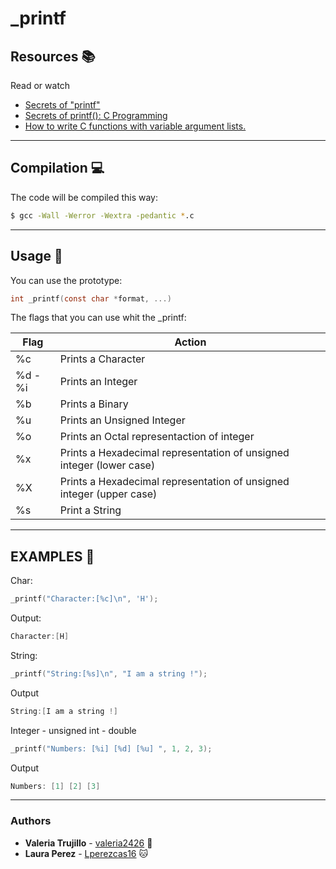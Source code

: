 #                                   _printf

## Resources :books:
Read or watch
* [Secrets of "printf"](https://www.cypress.com/file/54761/download) 
* [Secrets of printf(): C Programming](https://www.youtube.com/watch?v=Y9kUWsyyChk&t=319s)
* [How to write C functions with variable argument lists.](https://www.youtube.com/watch?v=S-ak715zIIE)
---
## Compilation :computer:

The code will be compiled this way:

```bash
$ gcc -Wall -Werror -Wextra -pedantic *.c
```
---
## Usage :mag_right:

You can use the prototype:
```c
int _printf(const char *format, ...)
```
The flags that  you can use whit the _printf:

Flag   | Action
------------- | -------------
  %c  | Prints a Character
  %d - %i | Prints an Integer
  %b  | Prints a Binary
  %u  | Prints an Unsigned Integer
  %o  | Prints an Octal representaction of integer
  %x  | Prints a Hexadecimal representation of unsigned integer \(lower case\)
  %X  | Prints a Hexadecimal representation of unsigned integer \(upper case\)
  %s  | Print a String

---
## EXAMPLES :floppy_disk:

Char:
```C
_printf("Character:[%c]\n", 'H');
```
Output:
```C
Character:[H]
```

String:
```C
_printf("String:[%s]\n", "I am a string !");
```
Output
```C
String:[I am a string !]
```

Integer - unsigned int - double 
```C
_printf("Numbers: [%i] [%d] [%u] ", 1, 2, 3);
```
Output
```C
Numbers: [1] [2] [3]
```

	

---

  ### Authors
  * **Valeria Trujillo** - [valeria2426](https://github.com/valeria2426) :sunflower:
  * **Laura Perez** - [Lperezcas16](https://github.com/lperezcas16) :cat:





